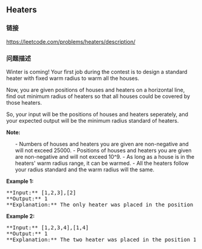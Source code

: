 ## Heaters  
### 链接  
https://leetcode.com/problems/heaters/description/  
### 问题描述
Winter is coming! Your first job during the contest is to design a standard heater with fixed warm radius to warm all the houses.

Now, you are given positions of houses and heaters on a horizontal line, find out minimum radius of heaters so that all houses could be covered by those heaters.

So, your input will be the positions of houses and heaters seperately, and your expected output will be the minimum radius standard of heaters.

**Note:**<br>
<ol>
- Numbers of houses and heaters you are given are non-negative and will not exceed 25000.
- Positions of houses and heaters you are given are non-negative and will not exceed 10^9.
- As long as a house is in the heaters' warm radius range, it can be warmed.
- All the heaters follow your radius standard and the warm radius will the same.
</ol>


**Example 1:**<br />
<pre>
**Input:** [1,2,3],[2]
**Output:** 1
**Explanation:** The only heater was placed in the position 2, and if we use the radius 1 standard, then all the houses can be warmed.
</pre>


**Example 2:**<br />
<pre>
**Input:** [1,2,3,4],[1,4]
**Output:** 1
**Explanation:** The two heater was placed in the position 1 and 4. We need to use radius 1 standard, then all the houses can be warmed.
</pre>

